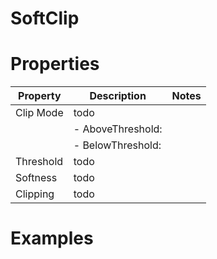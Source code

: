 # SoftClip


# Properties


| Property | Description | Notes | 
| -------- | ----------- | ----- |
| Clip Mode | todo | |
| | - AboveThreshold: <desc> | |
| | - BelowThreshold: <desc> | |
| Threshold | todo | |
| Softness | todo | |
| Clipping | todo | |




# Examples
